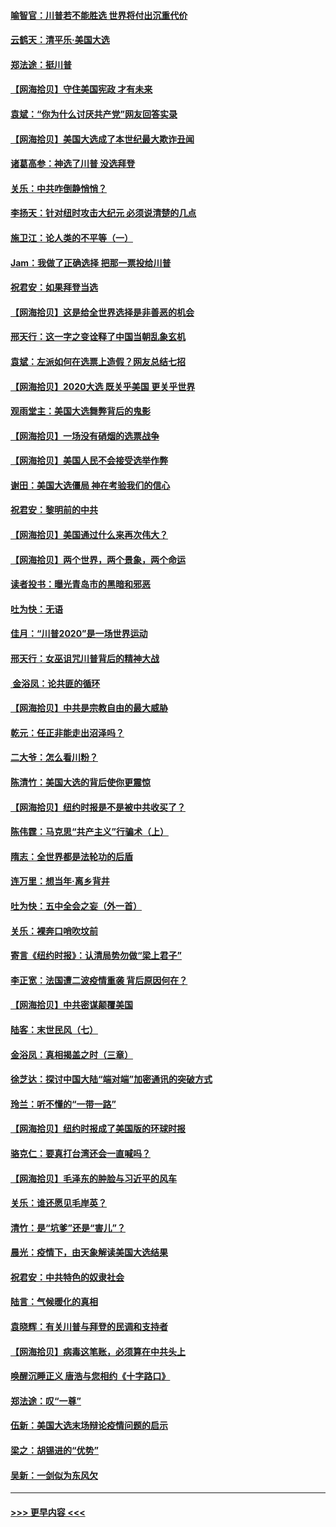 #### [喻智官：川普若不能胜选 世界将付出沉重代价](../pages/nsc993/n12541352.md?t=11111951) 
#### [云鹤天：清平乐‧美国大选](../pages/nsc993/n12540916.md?t=11111951) 
#### [郑法途：挺川普](../pages/nsc993/n12540898.md?t=11111951) 
#### [【网海拾贝】守住美国宪政 才有未来](../pages/nsc993/n12540423.md?t=11111951) 
#### [袁斌：“你为什么讨厌共产党”网友回答实录](../pages/nsc993/n12540208.md?t=11111951) 
#### [【网海拾贝】美国大选成了本世纪最大欺诈丑闻](../pages/nsc993/n12538029.md?t=11111951) 
#### [诸葛高参：神选了川普 没选拜登](../pages/nsc993/n12537664.md?t=11111951) 
#### [关乐：中共咋倒静悄悄？](../pages/nsc993/n12537615.md?t=11111951) 
#### [李扬天：针对纽时攻击大纪元 必须说清楚的几点](../pages/nsc993/n12536001.md?t=11111951) 
#### [施卫江：论人类的不平等（一）](../pages/nsc993/n12535700.md?t=11111951) 
#### [Jam：我做了正确选择 把那一票投给川普](../pages/nsc993/n12535743.md?t=11111951) 
#### [祝君安：如果拜登当选](../pages/nsc993/n12535726.md?t=11111951) 
#### [【网海拾贝】这是给全世界选择是非善恶的机会](../pages/nsc993/n12535061.md?t=11111951) 
#### [邢天行：这一字之变诠释了中国当朝乱象玄机](../pages/nsc993/n12533446.md?t=11111951) 
#### [袁斌：左派如何在选票上造假？网友总结七招](../pages/nsc993/n12533180.md?t=11111951) 
#### [【网海拾贝】2020大选 既关乎美国 更关乎世界](../pages/nsc993/n12533161.md?t=11111951) 
#### [观雨堂主：美国大选舞弊背后的鬼影](../pages/nsc993/n12533153.md?t=11111951) 
#### [【网海拾贝】一场没有硝烟的选票战争](../pages/nsc993/n12531883.md?t=11111951) 
#### [【网海拾贝】美国人民不会接受选举作弊](../pages/nsc993/n12528850.md?t=11111951) 
#### [谢田：美国大选僵局 神在考验我们的信心](../pages/nsc993/n12527932.md?t=11111951) 
#### [祝君安：黎明前的中共](../pages/nsc993/n12524071.md?t=11111951) 
#### [【网海拾贝】美国通过什么来再次伟大？](../pages/nsc993/n12523844.md?t=11111951) 
#### [【网海拾贝】两个世界，两个景象，两个命运](../pages/nsc993/n12521419.md?t=11111951) 
#### [读者投书：曝光青岛市的黑暗和邪恶](../pages/nsc993/n12520988.md?t=11111951) 
#### [吐为快：无语](../pages/nsc993/n12518588.md?t=11111951) 
#### [佳月：“川普2020”是一场世界运动](../pages/nsc993/n12518581.md?t=11111951) 
#### [邢天行：女巫诅咒川普背后的精神大战](../pages/nsc993/n12517257.md?t=11111951) 
#### [ 金浴凤：论共匪的循环](../pages/nsc993/n12517133.md?t=11111951) 
#### [【网海拾贝】中共是宗教自由的最大威胁](../pages/nsc993/n12516879.md?t=11111951) 
#### [乾元：任正非能走出沼泽吗？](../pages/nsc993/n12515831.md?t=11111951) 
#### [二大爷：怎么看川粉？](../pages/nsc993/n12515820.md?t=11111951) 
#### [陈清竹：美国大选的背后使你更震惊](../pages/nsc993/n12515589.md?t=11111951) 
#### [【网海拾贝】纽约时报是不是被中共收买了？](../pages/nsc993/n12515122.md?t=11111951) 
#### [陈伟霆：马克思“共产主义”行骗术（上）](../pages/nsc993/n12510217.md?t=11111951) 
#### [隋志：全世界都是法轮功的后盾](../pages/nsc993/n12510636.md?t=11111951) 
#### [连万里：想当年‧离乡背井](../pages/nsc993/n12510623.md?t=11111951) 
#### [吐为快：五中全会之妄（外一首）](../pages/nsc993/n12510470.md?t=11111951) 
#### [关乐：裸奔口哨吹坟前](../pages/nsc993/n12510403.md?t=11111951) 
#### [寄言《纽约时报》：认清局势勿做“梁上君子”](../pages/nsc993/n12510042.md?t=11111951) 
#### [李正宽：法国遭二波疫情重袭 背后原因何在？](../pages/nsc993/n12509971.md?t=11111951) 
#### [【网海拾贝】中共密谋颠覆美国](../pages/nsc993/n12509816.md?t=11111951) 
#### [陆客：末世民风（七）](../pages/nsc993/n12507822.md?t=11111951) 
#### [金浴凤：真相揭盖之时（三章）](../pages/nsc993/n12507804.md?t=11111951) 
#### [徐芝达：探讨中国大陆“端对端”加密通讯的突破方式](../pages/nsc993/n12507682.md?t=11111951) 
#### [玲兰：听不懂的“一带一路”](../pages/nsc993/n12507669.md?t=11111951) 
#### [【网海拾贝】纽约时报成了美国版的环球时报](../pages/nsc993/n12507053.md?t=11111951) 
#### [骆克仁：要真打台湾还会一直喊吗？](../pages/nsc993/n12506843.md?t=11111951) 
#### [【网海拾贝】毛泽东的肿脸与习近平的风车](../pages/nsc993/n12504537.md?t=11111951) 
#### [关乐：谁还愿见毛岸英？](../pages/nsc993/n12503866.md?t=11111951) 
#### [清竹：是“坑爹”还是“害儿”？](../pages/nsc993/n12503034.md?t=11111951) 
#### [晨光：疫情下，由天象解读美国大选结果](../pages/nsc993/n12502536.md?t=11111951) 
#### [祝君安：中共特色的奴隶社会](../pages/nsc993/n12501529.md?t=11111951) 
#### [陆言：气候暖化的真相](../pages/nsc993/n12501183.md?t=11111951) 
#### [袁晓辉：有关川普与拜登的民调和支持者](../pages/nsc993/n12500433.md?t=11111951) 
#### [【网海拾贝】病毒这笔账，必须算在中共头上](../pages/nsc993/n12500320.md?t=11111951) 
#### [唤醒沉睡正义 唐浩与您相约《十字路口》](../pages/nsc993/n12497980.md?t=11111951) 
#### [郑法途：叹“一尊”](../pages/nsc993/n12498837.md?t=11111951) 
#### [伍新：美国大选末场辩论疫情问题的启示](../pages/nsc993/n12498829.md?t=11111951) 
#### [梁之：胡锡进的“优势”](../pages/nsc993/n12498780.md?t=11111951) 
#### [吴新：一剑似为东风欠](../pages/nsc993/n12498772.md?t=11111951) 

----
#### [ >>> 更早内容 <<< ](../indexes/nsc993-earlier.md)
